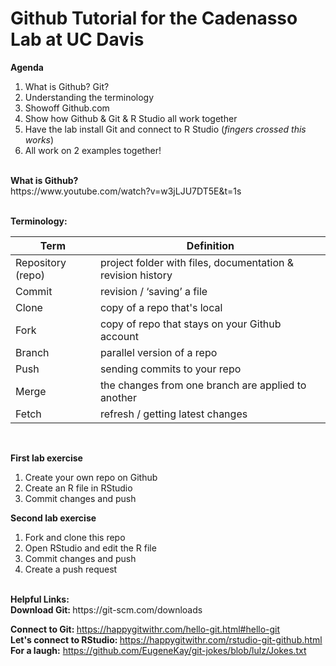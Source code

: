 # Github Tutorial for the Cadenasso Lab at UC Davis

<b>Agenda</b>

1. What is Github? Git?
2. Understanding the terminology
3. Showoff Github.com
4. Show how Github & Git & R Studio all work together
5. Have the lab install Git and connect to R Studio (*fingers crossed this works*)
6. All work on 2 examples together!

<br>
<b>What is Github?</b><br>
https://www.youtube.com/watch?v=w3jLJU7DT5E&t=1s
<br><br>

<b>Terminology:</b>

Term | Definition
------------ | -------------
Repository (repo) | project folder with files, documentation & revision history
Commit | revision / ‘saving’ a file
Clone | copy of a repo that's local
Fork | copy of repo that stays on your Github account
Branch | parallel version of a repo
Push | sending commits to your repo
Merge | the changes from one branch are applied to another
Fetch | refresh / getting latest changes

<br>

<b>First lab exercise</b>
1. Create your own repo on Github
2. Create an R file in RStudio
3. Commit changes and push 


<b>Second lab exercise</b>
1. Fork and clone this repo
2. Open RStudio and edit the R file
3. Commit changes and push
4. Create a push request

<br>
<b>Helpful Links:</b>
<br>
<b>Download Git: </b> https://git-scm.com/downloads

<b>Connect to Git: </b>https://happygitwithr.com/hello-git.html#hello-git<br>
<b>Let's connect to RStudio: </b> https://happygitwithr.com/rstudio-git-github.html <br>
<b>For a laugh:</b> https://github.com/EugeneKay/git-jokes/blob/lulz/Jokes.txt


